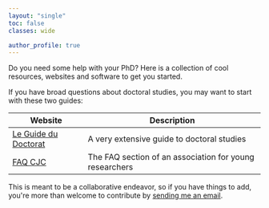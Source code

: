 ```yaml
---
layout: "single"
toc: false
classes: wide

author_profile: true
---
```


Do you need some help with your PhD? Here is a collection of cool resources, websites and software to get you started.

If you have broad questions about doctoral studies, you may want to start with these two guides:

| Website                                            | Description                                             |
| -------------------------------------------------- | ------------------------------------------------------- |
| [Le Guide du Doctorat](https://guide-doctorat.fr/) | A very extensive guide to doctoral studies              |
| [FAQ CJC](https://cjc.jeunes-chercheurs.org/faq/)  | The FAQ section of an association for young researchers |

This is meant to be a collaborative endeavor, so if you have things to add, you're more than welcome to contribute by <a href="mailto:guillaume.dalle@enpc.fr?subject=contributing to PhD Resources">sending me an email</a>.